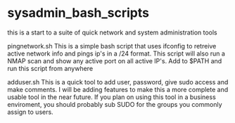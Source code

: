 # sysadmin_bash_scripts
this is a start to a suite of quick network and system administration tools 

pingnetwork.sh
This is a simple bash script that uses ifconfig to retreive active network info and pings ip's in a /24 format. This script will also run a NMAP scan and show any active port on all active IP's. Add to $PATH and run this script from anywhere

adduser.sh 
This is a quick tool to add user, password, give sudo access and make comments. I will be adding features to make this a more complete and usable tool in the near future. If you plan on using this tool in a business enviroment, you should probably sub SUDO for the groups you commonly assign to users.



